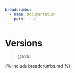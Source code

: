```yaml
---
breadcrumbs:
  - name: Documentation
    path: '../'
---
```


# Versions

> @todo

{% include breadcrumbs.md %}
